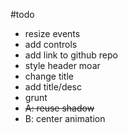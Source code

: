 #todo
* resize events
* add controls
* add link to github repo
* style header moar
* change title
* add title/desc
* grunt
* ~~A: reuse shadow~~
* B: center animation